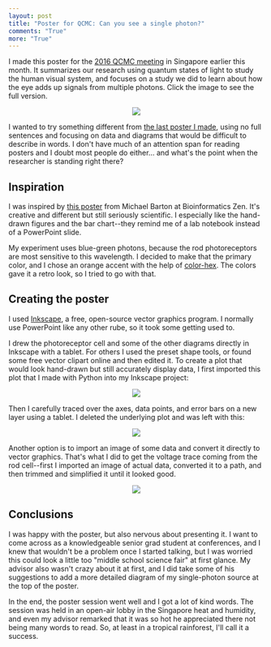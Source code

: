 ```yaml
---
layout: post
title: "Poster for QCMC: Can you see a single photon?"
comments: "True"
more: "True"
---
```


I made this poster for the <a href="https://qcmc.quantumlah.org/">2016 QCMC meeting</a> in Singapore earlier this month. It summarizes our research using quantum states of light to study the human visual system, and focuses on a study we did to learn about how the eye adds up signals from multiple photons. Click the image to see the full version.

<center><div class="thumbnail"><a href="{{ site.baseurl }}/public/pdf/qcmc2016.pdf"><img src="{{ site.baseurl }}/public/img/qcmc.png" class="thumbnail"></a>
</div>
</center>

I wanted to try something different from <a href="{{ site.baseurl }}/public/pdf/cqoqim2013.pdf">the last poster I made</a>, using no full sentences and focusing on data and diagrams that would be difficult to describe in words. I don't have much of an attention span for reading posters and I doubt most people do either... and what's the point when the researcher is standing right there? <!--more-->


## Inspiration

I was inspired by <a href="http://www.bioinformaticszen.com/post/genotype-from-phenotype/">this poster</a> from Michael Barton at Bioinformatics Zen. It's creative and different but still seriously scientific. I especially like the hand-drawn figures and the bar chart--they remind me of a lab notebook instead of a PowerPoint slide.

My experiment uses blue-green photons, because the rod photoreceptors are most sensitive to this wavelength. I decided to make that the primary color, and I chose an orange accent with the help of <a href="http://www.color-hex.com/color/11bf9c">color-hex</a>. The colors gave it a retro look, so I tried to go with that.

## Creating the poster

I used <a href="https://inkscape.org/">Inkscape</a>, a free, open-source vector graphics program. I normally use PowerPoint like any other rube, so it took some getting used to.

I drew the photoreceptor cell and some of the other diagrams directly in Inkscape with a tablet. For others I used the preset shape tools, or found some free vector clipart online and then edited it. To create a plot that would look hand-drawn but still accurately display data, I first imported this plot that I made with Python into my Inkscape project:

<center><div class="thumbnail"><img src="{{ site.baseurl }}/public/img/plot_integration_all_volunteers.png" class="thumbnail">
</div>
</center>

Then I carefully traced over the axes, data points, and error bars on a new layer using a tablet. I deleted the underlying plot and was left with this:

<center><div class="thumbnail"><img src="{{ site.baseurl }}/public/img/plot.png" class="thumbnail">
</div>
</center>

Another option is to import an image of some data and convert it directly to vector graphics. That's what I did to get the voltage trace coming from the rod cell--first I imported an image of actual data, converted it to a path, and then trimmed and simplified it until it looked good.

<center><div class="thumbnail"><img src="{{ site.baseurl }}/public/img/rod-cell.png" class="thumbnail">
</div>
</center>

## Conclusions

I was happy with the poster, but also nervous about presenting it. I want to come across as a knowledgeable senior grad student at conferences, and I knew that wouldn't be a problem once I started talking, but I was worried this could look a little too "middle school science fair" at first glance. My advisor also wasn't crazy about it at first, and I did take some of his suggestions to add a more detailed diagram of my single-photon source at the top of the poster.

In the end, the poster session went well and I got a lot of kind words. The session was held in an open-air lobby in the Singapore heat and humidity, and even my advisor remarked that it was so hot he appreciated there not being many words to read. So, at least in a tropical rainforest, I'll call it a success.